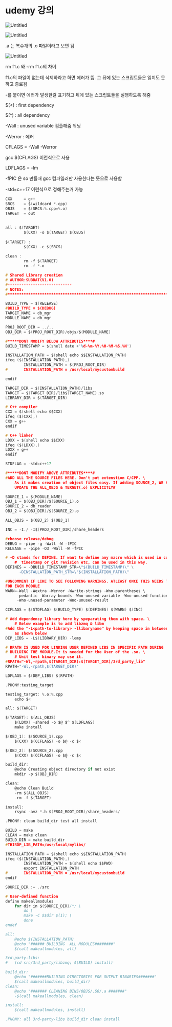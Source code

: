 # udemy 강의

![Untitled](udemy%20%E1%84%80%E1%85%A1%E1%86%BC%E1%84%8B%E1%85%B4%202332b1c4682949a3ab061c055af1561c/Untitled.png)

![Untitled](udemy%20%E1%84%80%E1%85%A1%E1%86%BC%E1%84%8B%E1%85%B4%202332b1c4682949a3ab061c055af1561c/Untitled%201.png)

.a 는 복수개의 .o 파일이라고 보면 됨

![Untitled](udemy%20%E1%84%80%E1%85%A1%E1%86%BC%E1%84%8B%E1%85%B4%202332b1c4682949a3ab061c055af1561c/Untitled%202.png)

rm f1.c 와 -rm f1.c의 차이

f1.c의 파일이 없는데 삭제하라고 하면 에러가 뜸. 그 뒤에 있는 스크립트들은 읽지도 못하고 종료됨

-를 붙이면 에러가 발생한걸 표기하고 뒤에 있는 스크립트들을 실행하도록 해줌

$(<) : first dependency

$(^) : all dependency

-Wall : unused variable 검출해줌 워닝

-Werror : 에러

CFLAGS = -Wall -Werror

gcc $(CFLAGS) 이런식으로 사용

LDFLAGS = -lm

-fPIC 은 so 만들때 gcc 컴파일러만 사용한다는 뜻으로 사용함

-std=c++17 이런식으로 정해주는거 가능

```c
CXX     = g++ 
SRCS    = $(wildcard *.cpp)
OBJS    = $(SRCS:%.cpp=%.o)
TARGET  = out 
 
 
all : $(TARGET)
        $(CXX) -o $(TARGET) $(OBJS)
 
$(TARGET) :
        $(CXX) -c $(SRCS)
 
clean :
        rm -f $(TARGET)
        rm -f *.o
```

```c
# Shared Library creation
# AUTHOR:SUBRAT(V1.0)
#----------------------------
# NOTES:
#************************************************************************

BUILD_TYPE = $(RELEASE)
#BUILD_TYPE = $(DEBUG)
TARGET_NAME = db_mgr
MODULE_NAME = db_mgr

PROJ_ROOT_DIR = ../..
OBJ_DIR = $(PROJ_ROOT_DIR)/objs/$(MODULE_NAME)

#*****DONT MODIFY BELOW ATTRIBUTES****#
BUILD_TIMESTAMP = $(shell date +'%d-%m-%Y.%H-%M-%S.%N')

INSTALLATION_PATH = $(shell echo $$INSTALLATION_PATH)
ifeq ($(INSTALLATION_PATH),)
        INSTALLATION_PATH = $(PROJ_ROOT_DIR)
#       INSTALLATION_PATH = /usr/local/mycustombuild

endif

TARGET_DIR = $(INSTALLATION_PATH)/libs
TARGET = $(TARGET_DIR)/lib$(TARGET_NAME).so
LIBRARY_DIR = $(TARGET_DIR)

# C++ compiler
CXX = $(shell echo $$CXX)
ifeq ($(CXX),)
CXX = g++
endif

# C++ linker
LDXX = $(shell echo $$CXX)
ifeq ($(LDXX),)
LDXX = g++
endif

STDFLAG = -std=c++17

#*****DONT MODIFY ABOVE ATTRIBUTES****#
#ADD ALL THE SOURCE FILES HERE. Don't put extenstion C/CPP. \
    As it makes creation of object files easy. If adding SOURCE_2, WE HAVE TO \
    UPDATE THE ALL_OBJS & TERGET(.o) EXPLICITLY#

SOURCE_1 = $(MODULE_NAME)
OBJ_1 = $(OBJ_DIR)/$(SOURCE_1).o
SOURCE_2 = db_reader
OBJ_2 = $(OBJ_DIR)/$(SOURCE_2).o

ALL_OBJS = $(OBJ_2) $(OBJ_1)

INC = -I./ -I$(PROJ_ROOT_DIR)/share_headers

#choose release/debug
DEBUG = -pipe -g -Wall -W -fPIC
RELEASE = -pipe -O3 -Wall -W -fPIC

# -D stands for DEFINE. If want to define any macro which is used in code for \
    #  timestamp or git revision etc, can be used in this way.
DEFINES = -DBUILD_TIMESTAMP_STR=\"$(BUILD_TIMESTAMP)\" \
	  -DINSTALLATION_PATH_STR=\"$(INSTALLATION_PATH)\"

#UNCOMMENT IF LIKE TO SEE FOLLOWING WARNINGS. ATLEAST ONCE THIS NEEDS TO BE RUN\
FOR EACH MODULE
WARN=-Wall -Wextra -Werror -Wwrite-strings -Wno-parentheses \
     -pedantic -Warray-bounds -Wno-unused-variable -Wno-unused-function \
     -Wno-unused-parameter -Wno-unused-result

CCFLAGS = $(STDFLAG) $(BUILD_TYPE) $(DEFINES) $(WARN) $(INC)

# Add dependency library here by speparating them with space. \
    # Below example is to add libzmq & libm
#Add the "-L<path-to-library> -llibaryname" by keeping space in between \
    as shown below
DEP_LIBS = -L$(LIBRARY_DIR) -lemp

# RPATH IS USED FOR LINKING USER DEFINED LIBS IN SPECIFIC PATH DURING
# BUILDING THE MODULE.It is needed for the User of the .so. \
    # Unit test binary may use it.
#RPATH="-Wl,-rpath,$(TARGET_DIR):$(TARGET_DIR)/3rd_party_lib"
RPATH="-Wl,-rpath,$(TARGET_DIR)"

LDFLAGS = $(DEP_LIBS) $(RPATH)

.PHONY:testing_target

testing_target: %.o:%.cpp
	echo $<

all: $(TARGET)

$(TARGET): $(ALL_OBJS)
	$(LDXX) -shared -o $@ $^ $(LDFLAGS)
	make install

$(OBJ_1): $(SOURCE_1).cpp
	$(CXX) $(CCFLAGS) -o $@ -c $<

$(OBJ_2): $(SOURCE_2).cpp
	$(CXX) $(CCFLAGS) -o $@ -c $<

build_dir:
	@echo Creating object directory if not exist
	mkdir -p $(OBJ_DIR)

clean:
	@echo Clean Build
	-rm $(ALL_OBJS)
	-rm -f $(TARGET)

install:
	rsync -avz *.h $(PROJ_ROOT_DIR)/share_headers/

.PHONY: clean build_dir test all install
```

```c
BUILD = make
CLEAN = make clean
BUILD_DIR = make build_dir
#THIRDP_LIB_PATH=/usr/local/mylibs/

INSTALLATION_PATH = $(shell echo $$INSTALLATION_PATH)
ifeq ($(INSTALLATION_PATH),)
        INSTALLATION_PATH = $(shell echo $$PWD)
        export INSTALLATION_PATH
#       INSTALLATION_PATH = /usr/local/mycustombuild
endif

SOURCE_DIR := ./src

# User-defined function
define makeallmodules
	for dir in $(SOURCE_DIR)/*; \
		do \
		make -C $$dir $(1); \
		done
endef

all:
	@echo $(INSTALLATION_PATH)
	@echo "###### BUILDING  ALL MODULES########"
	$(call makeallmodules, all)

3rd-party-libs:
#	(cd src/3rd_party/libzmq; $(BUILD) install)

build_dir:
	@echo "#######BUILDING DIRECTORIES FOR OUTPUT BINARIES#######"
	$(call makeallmodules, build_dir)
clean:
	@echo "####### CLEANING BINS/OBJS/.SO/.a #######"
	-$(call makeallmodules, clean)

install:
	$(call makeallmodules, install)

.PHONY: all 3rd-party-libs build_dir clean install
```